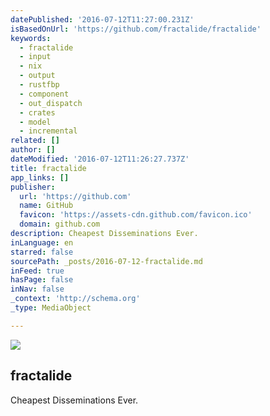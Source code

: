 ```yaml
---
datePublished: '2016-07-12T11:27:00.231Z'
isBasedOnUrl: 'https://github.com/fractalide/fractalide'
keywords:
  - fractalide
  - input
  - nix
  - output
  - rustfbp
  - component
  - out_dispatch
  - crates
  - model
  - incremental
related: []
author: []
dateModified: '2016-07-12T11:26:27.737Z'
title: fractalide
app_links: []
publisher:
  url: 'https://github.com'
  name: GitHub
  favicon: 'https://assets-cdn.github.com/favicon.ico'
  domain: github.com
description: Cheapest Disseminations Ever.
inLanguage: en
starred: false
sourcePath: _posts/2016-07-12-fractalide.md
inFeed: true
hasPage: false
inNav: false
_context: 'http://schema.org'
_type: MediaObject

---
```

<article style=""><img src="https://imgflo.herokuapp.com/graph/vahj1ThiexotieMo/340c45034b3dba07af350f702cecccb8/noop?input=https%3A%2F%2Favatars0.githubusercontent.com%2Fu%2F6568410%3Fv%3D3%26s%3D400" /><h1>fractalide</h1><p>Cheapest Disseminations Ever.</p></article>